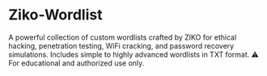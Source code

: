 # Ziko-Wordlist
A powerful collection of custom wordlists crafted by ZIKO for ethical hacking, penetration testing, WiFi cracking, and password recovery simulations. Includes simple to highly advanced wordlists in TXT format.  ⚠️ For educational and authorized use only.
